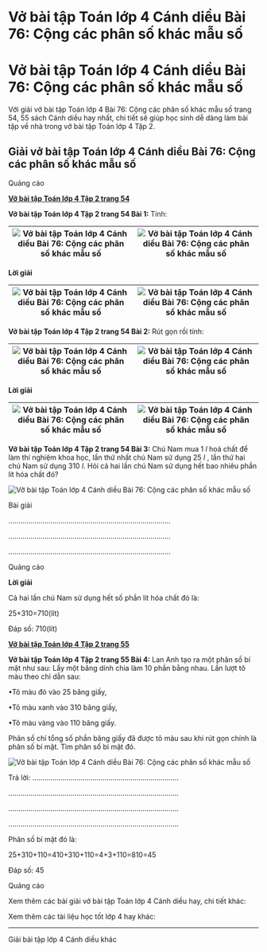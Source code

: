 # Vở bài tập Toán lớp 4 Cánh diều Bài 76: Cộng các phân số khác mẫu số

# Vở bài tập Toán lớp 4 Cánh diều Bài 76: Cộng các phân số khác mẫu số

Với giải vở bài tập Toán lớp 4 Bài 76: Cộng các phân số khác mẫu số trang 54, 55 sách Cánh diều hay nhất, chi tiết sẽ giúp học sinh dễ dàng làm bài tập về nhà trong vở bài tập Toán lớp 4 Tập 2.

## Giải vở bài tập Toán lớp 4 Cánh diều Bài 76: Cộng các phân số khác mẫu số

Quảng cáo

[**Vở bài tập Toán lớp 4 Tập 2 trang 54**](https://vietjack.com/vbt-toan-4-cd/vbt-toan-lop-4-tap-2-trang-54-canh-dieu.jsp)

**Vở bài tập Toán lớp 4 Tập 2 trang 54 Bài 1:** Tính:

![Vở bài tập Toán lớp 4 Cánh diều Bài 76: Cộng các phân số khác mẫu số](https://vietjack.com/vbt-toan-4-cd/images/bai-76-cong-cac-phan-so-khac-mau-so-203336.PNG) | ![Vở bài tập Toán lớp 4 Cánh diều Bài 76: Cộng các phân số khác mẫu số](https://vietjack.com/vbt-toan-4-cd/images/bai-76-cong-cac-phan-so-khac-mau-so-203337.PNG)  
---|---  
  
**Lời giải**

![Vở bài tập Toán lớp 4 Cánh diều Bài 76: Cộng các phân số khác mẫu số](https://vietjack.com/vbt-toan-4-cd/images/bai-76-cong-cac-phan-so-khac-mau-so-203338.PNG) | ![Vở bài tập Toán lớp 4 Cánh diều Bài 76: Cộng các phân số khác mẫu số](https://vietjack.com/vbt-toan-4-cd/images/bai-76-cong-cac-phan-so-khac-mau-so-203339.PNG)  
---|---  
  
**Vở bài tập Toán lớp 4 Tập 2 trang 54 Bài 2:** Rút gọn rồi tính:

![Vở bài tập Toán lớp 4 Cánh diều Bài 76: Cộng các phân số khác mẫu số](https://vietjack.com/vbt-toan-4-cd/images/bai-76-cong-cac-phan-so-khac-mau-so-203340.PNG) | ![Vở bài tập Toán lớp 4 Cánh diều Bài 76: Cộng các phân số khác mẫu số](https://vietjack.com/vbt-toan-4-cd/images/bai-76-cong-cac-phan-so-khac-mau-so-203341.PNG)  
---|---  
  
**Lời giải**

![Vở bài tập Toán lớp 4 Cánh diều Bài 76: Cộng các phân số khác mẫu số](https://vietjack.com/vbt-toan-4-cd/images/bai-76-cong-cac-phan-so-khac-mau-so-203342.PNG) | ![Vở bài tập Toán lớp 4 Cánh diều Bài 76: Cộng các phân số khác mẫu số](https://vietjack.com/vbt-toan-4-cd/images/bai-76-cong-cac-phan-so-khac-mau-so-203343.PNG)  
---|---  
  
**Vở bài tập Toán lớp 4 Tập 2 trang 54 Bài 3:** Chú Nam mua 1 _l_ hoá chất để làm thí nghiệm khoa học, lần thứ nhất chú Nam sử dụng 25 _l_ , lần thứ hai chú Nam sử dụng 310 _l_. Hỏi cả hai lần chú Nam sử dụng hết bao nhiêu phần lít hóa chất đó?

![Vở bài tập Toán lớp 4 Cánh diều Bài 76: Cộng các phân số khác mẫu số](https://vietjack.com/vbt-toan-4-cd/images/bai-76-cong-cac-phan-so-khac-mau-so-203344.PNG)

Bài giải

.................................................................................

.................................................................................

.................................................................................

Quảng cáo

**Lời giải**

Cả hai lần chú Nam sử dụng hết số phần lít hóa chất đó là:

25+310=710(lít)

Đáp số: 710(lít)

[**Vở bài tập Toán lớp 4 Tập 2 trang 55**](https://vietjack.com/vbt-toan-4-cd/vbt-toan-lop-4-tap-2-trang-55-canh-dieu.jsp)

**Vở bài tập Toán lớp 4 Tập 2 trang 55 Bài 4:** Lan Anh tạo ra một phân số bí mật như sau: Lấy một băng dính chia làm 10 phần bằng nhau. Lần lượt tô màu theo chỉ dẫn sau:

•Tô màu đỏ vào 25 băng giấy,

•Tô màu xanh vào 310 băng giấy,

•Tô màu vàng vào 110 băng giấy.

Phân số chỉ tổng số phần băng giấy đã được tô màu sau khi rút gọn chính là phân số bí mật. Tìm phân số bí mật đó.

![Vở bài tập Toán lớp 4 Cánh diều Bài 76: Cộng các phân số khác mẫu số](https://vietjack.com/vbt-toan-4-cd/images/bai-76-cong-cac-phan-so-khac-mau-so-203345.PNG)

Trả lời: .........................................................................

.....................................................................................

.....................................................................................

.....................................................................................

Phân số bí mật đó là:

25+310+110=410+310+110=4+3+110=810=45

Đáp số: 45

Quảng cáo

Xem thêm các bài giải vở bài tập Toán lớp 4 Cánh diều hay, chi tiết khác:

Xem thêm các tài liệu học tốt lớp 4 hay khác:

* * *

Giải bài tập lớp 4 Cánh diều khác
